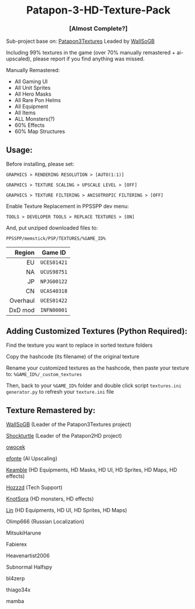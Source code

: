 <h1 align="center">Patapon-3-HD-Texture-Pack</h1>
<h3 align="center">[Almost Complete?]</h5>

Sub-project base on: [Patapon3Textures](https://github.com/WallSoGB/Patapon3Textures) Leaded by [WallSoGB](https://github.com/WallSoGB)

Including 99% textures in the game (over 70% manually remastered + ai-upscaled), please report if you find anything was missed.


Manually Remastered:
- All Gaming UI
- All Unit Sprites
- All Hero Masks
- All Rare Pon Helms
- All Equipment
- All Items
- ALL Monsters(?)
- 60% Effects
- 60% Map Structures

## Usage:

Before installing, please set:

`GRAPHICS > RENDERING RESOLUTION > [AUTO(1:1)]`

`GRAPHICS > TEXTURE SCALING > UPSCALE LEVEL > [OFF]`

`GRAPHICS > TEXTURE FILTERING > ANISOTROPIC FILTERING > [OFF]`

Enable Texture Replacement in PPSSPP dev menu:

`TOOLS > DEVELOPER TOOLS > REPLACE TEXTURES > [ON]`

And, put unziped downloaded files to:

`PPSSPP/memstick/PSP/TEXTURES/%GAME_ID%`

|  Region | Game ID     |
| ------: | ----------- |
|      EU | `UCES01421` |
|      NA | `UCUS98751` |
|      JP | `NPJG00122` |
|      CN | `UCAS40318` |
|Overhaul | `UCES01422` |
| DxD mod | `INFN00001` |

## Adding Customized Textures (Python Required):

Find the texture you want to replace in sorted texture folders

Copy the hashcode (its filename) of the original texture

Rename your customized textures as the hashcode, then paste your texture to:
`%GAME_ID%/_custom_textures`

Then, back to your  `%GAME_ID%` folder and double click script `textures.ini generator.py` to refresh your `texture.ini` file

## Texture Remastered by:

[WallSoGB](https://github.com/WallSoGB) (Leader of the Patapon3Textures project)

[Shockturtle](https://github.com/shockturtle) (Leader of the Patapon2HD project)

[owocek](https://github.com/owocekTV)

[efonte](https://github.com/efonte) (AI Upscaling)

[Keamble](https://github.com/Kaemble) (HD Equipments, HD Masks, HD UI, HD Sprites, HD Maps, HD effects)

[Hozzzd](https://github.com/Hozzzd) (Tech Support)

[KnotSora](https://github.com/KnotSora) (HD monsters, HD effects)

[Lin](https://github.com/Lin-zl522) (HD Equipments, HD UI, HD Sprites, HD Maps)

Olimp666 (Russian Localization)

MitsukiHarune

Fabierex

Heavenartist2006

Subnormal Halfspy

bl4zerp

thiago34x

mamba
